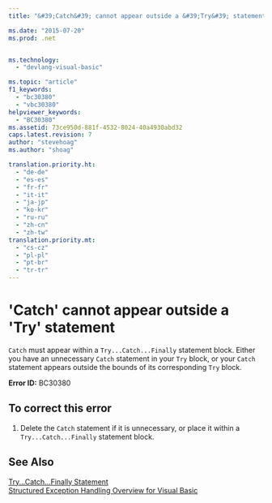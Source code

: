 ```yaml
---
title: "&#39;Catch&#39; cannot appear outside a &#39;Try&#39; statement | Microsoft Docs"

ms.date: "2015-07-20"
ms.prod: .net


ms.technology: 
  - "devlang-visual-basic"

ms.topic: "article"
f1_keywords: 
  - "bc30380"
  - "vbc30380"
helpviewer_keywords: 
  - "BC30380"
ms.assetid: 73ce950d-881f-4532-8024-40a4930abd32
caps.latest.revision: 7
author: "stevehoag"
ms.author: "shoag"

translation.priority.ht: 
  - "de-de"
  - "es-es"
  - "fr-fr"
  - "it-it"
  - "ja-jp"
  - "ko-kr"
  - "ru-ru"
  - "zh-cn"
  - "zh-tw"
translation.priority.mt: 
  - "cs-cz"
  - "pl-pl"
  - "pt-br"
  - "tr-tr"
---
```

# &#39;Catch&#39; cannot appear outside a &#39;Try&#39; statement
`Catch` must appear within a `Try...Catch...Finally` statement block. Either you have an unnecessary `Catch` statement in your `Try` block, or your `Catch` statement appears outside the bounds of its corresponding `Try` block.  
  
 **Error ID:** BC30380  
  
## To correct this error  
  
1.  Delete the `Catch` statement if it is unnecessary, or place it within a `Try...Catch...Finally` statement block.  
  
## See Also  
 [Try...Catch...Finally Statement](../../visual-basic/language-reference/statements/try-catch-finally-statement.md)   
 [Structured Exception Handling Overview for Visual Basic](http://msdn.microsoft.com/en-us/bb81af80-a735-4873-9711-6151a48e418a)